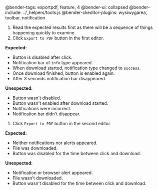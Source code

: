 @bender-tags: exportpdf, feature, 4 @bender-ui: collapsed @bender-include: ../_helpers/tools.js
@bender-ckeditor-plugins: wysiwygarea, toolbar, notification

1. Read the expected results first as there will be a sequence of things happening quickly to examine.
1. Click `Export to PDF` button in the first editor.

**Expected:**

* Button is disabled after click.
* Nofitication bar of `info` type appeared.
* When download started, notification type changed to `success`.
* Once download finished, button is enabled again.
* After 3 seconds notification bar disappeared.

**Unexpected:**

* Button wasn't disabled.
* Button wasn't enabled after download started.
* Notifications were incorrect.
* Notification bar didn't disappear.

1. Click `Export to PDF` button in the second editor.

**Expected:**

* Neither notifications nor alerts appeared.
* File was downloaded.
* Button was disabled for the time between click and download.

**Unexpected:**

* Notification or browser alert appeared.
* File wasn't downloaded.
* Button wasn't disabled for the time between click and download.
